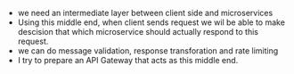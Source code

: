 
- we need an intermediate layer between client side and microservices
- Using this middle end, when client sends request we wil be able to make descision that which microservice should actually respond to this request.
- we can do message validation, response transforation and rate limiting
- I try to prepare an API Gateway that acts as this middle end. 